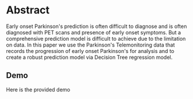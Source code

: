 <h1>Abstract</h1>


Early onset Parkinson's prediction is often difficult to diagnose and is often diagnosed with PET scans and presence of early onset symptoms. But a comprehensive prediction model is difficult to achieve due to the limitation on data. In this paper we use the Parkinson's Telemonitoring data that records the progression of early onset Parkinson's for analysis and to create a robust prediction model via Decision Tree regression model.

<h2>Demo</h2>
Here is the provided demo
